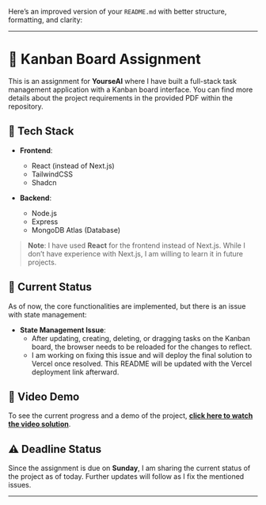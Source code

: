 Here’s an improved version of your `README.md` with better structure, formatting, and clarity:

---

# 📝 Kanban Board Assignment

This is an assignment for **YourseAI** where I have built a full-stack task management application with a Kanban board interface. You can find more details about the project requirements in the provided PDF within the repository.

## 🚀 Tech Stack

- **Frontend**: 
  - React (instead of Next.js)
  - TailwindCSS
  - Shadcn
  
- **Backend**:
  - Node.js
  - Express
  - MongoDB Atlas (Database)

> **Note**: I have used **React** for the frontend instead of Next.js. While I don’t have experience with Next.js, I am willing to learn it in future projects.

## 📌 Current Status

As of now, the core functionalities are implemented, but there is an issue with state management:

- **State Management Issue**: 
  - After updating, creating, deleting, or dragging tasks on the Kanban board, the browser needs to be reloaded for the changes to reflect. 
  - I am working on fixing this issue and will deploy the final solution to Vercel once resolved. This README will be updated with the Vercel deployment link afterward.

## 🎥 Video Demo

To see the current progress and a demo of the project, [**click here to watch the video solution**](https://www.youtube.com/watch?v=-tULes5HzuY).

## ⚠️ Deadline Status

Since the assignment is due on **Sunday**, I am sharing the current status of the project as of today. Further updates will follow as I fix the mentioned issues.

---
